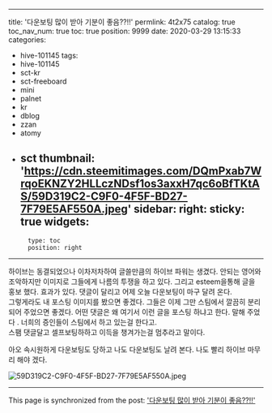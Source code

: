 
---
title: '다운보팅 많이 받아 기분이 좋음??!!'
permlink: 4t2x75
catalog: true
toc_nav_num: true
toc: true
position: 9999
date: 2020-03-29 13:15:33
categories:
- hive-101145
tags:
- hive-101145
- sct-kr
- sct-freeboard
- mini
- palnet
- kr
- dblog
- zzan
- atomy
- sct
thumbnail: 'https://cdn.steemitimages.com/DQmPxab7WrqoEKNZY2HLLczNDsf1os3axxH7qc6oBfTKtAS/59D319C2-C9F0-4F5F-BD27-7F79E5AF550A.jpeg'
sidebar:
    right:
        sticky: true
widgets:
    -
        type: toc
        position: right
---


하이브는 동결되었으나 이차저차하여 글쓸만큼의 하이브 파워는 생겼다. 
안되는 영어와 조악하지만 이미지로 그들에게 나름의 투쟁을 하고 있다. 
그리고 esteem을통해 글을 홍보 했다. 효과가 있다. 댓글이 달리고 어제 오늘 다운보팅이 마구 달려 온다.  
그렇게라도 내 포스팅 이미지를 봤으면 좋겠다. 
그들은 이제 그만 스팀에서 깔끔히 분리 되어 주었으면 좋겠다. 
어떤 댓글은 왜 여기서 이런 글을 포스팅 하냐고 한다. 
말해 주었다 . 
너희의 증인들이 스팀에서 하고 있는걸 한다고.  
스팸 댓글달고 셀프보팅하하고 이득을 챙겨가는걸 멈추라고 말이다. 

아오 속시원하게 다운보팅도 당하고 나도 다운보팅도 날려 본다.  나도 빨리 하이브 마무리 해야 겠다. 

![59D319C2-C9F0-4F5F-BD27-7F79E5AF550A.jpeg](https://cdn.steemitimages.com/DQmPxab7WrqoEKNZY2HLLczNDsf1os3axxH7qc6oBfTKtAS/59D319C2-C9F0-4F5F-BD27-7F79E5AF550A.jpeg)

- - -

This page is synchronized from the post: ['다운보팅 많이 받아 기분이 좋음??!!'](https://steemit.com/@kingbit/4t2x75)
